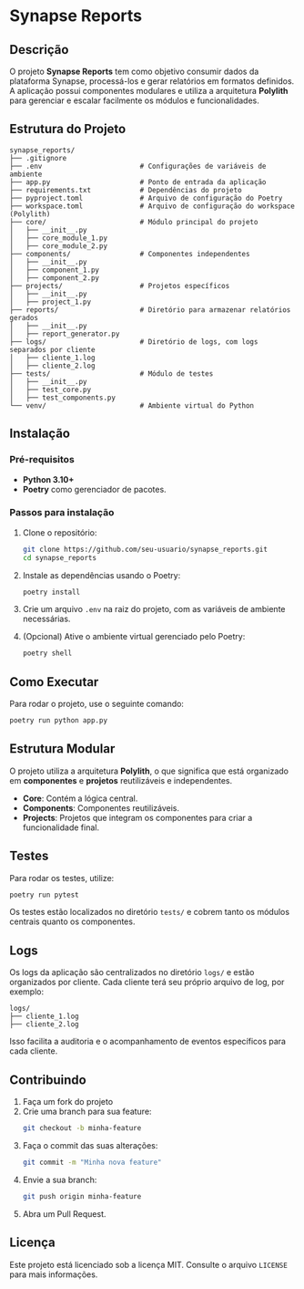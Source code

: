
# Synapse Reports

## Descrição

O projeto **Synapse Reports** tem como objetivo consumir dados da plataforma Synapse, processá-los e gerar relatórios em formatos definidos. A aplicação possui componentes modulares e utiliza a arquitetura **Polylith** para gerenciar e escalar facilmente os módulos e funcionalidades.

## Estrutura do Projeto

```plaintext
synapse_reports/
├── .gitignore
├── .env                        # Configurações de variáveis de ambiente
├── app.py                      # Ponto de entrada da aplicação
├── requirements.txt            # Dependências do projeto
├── pyproject.toml              # Arquivo de configuração do Poetry
├── workspace.toml              # Arquivo de configuração do workspace (Polylith)
├── core/                       # Módulo principal do projeto
│   ├── __init__.py
│   ├── core_module_1.py
│   ├── core_module_2.py
├── components/                 # Componentes independentes
│   ├── __init__.py
│   ├── component_1.py
│   ├── component_2.py
├── projects/                   # Projetos específicos
│   ├── __init__.py
│   ├── project_1.py
├── reports/                    # Diretório para armazenar relatórios gerados
│   ├── __init__.py
│   ├── report_generator.py
├── logs/                       # Diretório de logs, com logs separados por cliente
│   ├── cliente_1.log
│   ├── cliente_2.log
├── tests/                      # Módulo de testes
│   ├── __init__.py
│   ├── test_core.py
│   ├── test_components.py
└── venv/                       # Ambiente virtual do Python
```

## Instalação

### Pré-requisitos

- **Python 3.10+**
- **Poetry** como gerenciador de pacotes.

### Passos para instalação

1. Clone o repositório:

   ```bash
   git clone https://github.com/seu-usuario/synapse_reports.git
   cd synapse_reports
   ```

2. Instale as dependências usando o Poetry:

   ```bash
   poetry install
   ```

3. Crie um arquivo `.env` na raiz do projeto, com as variáveis de ambiente necessárias.

4. (Opcional) Ative o ambiente virtual gerenciado pelo Poetry:

   ```bash
   poetry shell
   ```

## Como Executar

Para rodar o projeto, use o seguinte comando:

```bash
poetry run python app.py
```

## Estrutura Modular

O projeto utiliza a arquitetura **Polylith**, o que significa que está organizado em **componentes** e **projetos** reutilizáveis e independentes.

- **Core**: Contém a lógica central.
- **Components**: Componentes reutilizáveis.
- **Projects**: Projetos que integram os componentes para criar a funcionalidade final.

## Testes

Para rodar os testes, utilize:

```bash
poetry run pytest
```

Os testes estão localizados no diretório `tests/` e cobrem tanto os módulos centrais quanto os componentes.

## Logs

Os logs da aplicação são centralizados no diretório `logs/` e estão organizados por cliente. Cada cliente terá seu próprio arquivo de log, por exemplo:

```plaintext
logs/
├── cliente_1.log
├── cliente_2.log
```

Isso facilita a auditoria e o acompanhamento de eventos específicos para cada cliente.

## Contribuindo

1. Faça um fork do projeto
2. Crie uma branch para sua feature:
   ```bash
   git checkout -b minha-feature
   ```
3. Faça o commit das suas alterações:
   ```bash
   git commit -m "Minha nova feature"
   ```
4. Envie a sua branch:
   ```bash
   git push origin minha-feature
   ```
5. Abra um Pull Request.

## Licença

Este projeto está licenciado sob a licença MIT. Consulte o arquivo `LICENSE` para mais informações.
